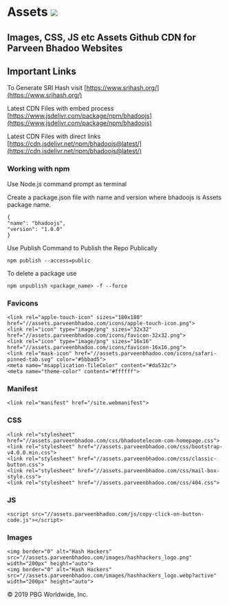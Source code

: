 # Assets [![](https://data.jsdelivr.com/v1/package/npm/bhadoojs/badge)](https://www.jsdelivr.com/package/npm/bhadoojs)

## Images, CSS, JS etc Assets Github CDN for Parveen Bhadoo Websites

## Important Links

To Generate SRI Hash visit [https://www.srihash.org/](https://www.srihash.org/)

Latest CDN Files with embed process [https://www.jsdelivr.com/package/npm/bhadoojs](https://www.jsdelivr.com/package/npm/bhadoojs)

Latest CDN Files with direct links [https://cdn.jsdelivr.net/npm/bhadoojs@latest/](https://cdn.jsdelivr.net/npm/bhadoojs@latest/)

### Working with npm

Use Node.js command prompt as terminal
    
Create a package.json file with name and version where bhadoojs is Assets package name.
    
    {
    "name": "bhadoojs",
    "version": "1.0.0"
    }
    
Use Publish Command to Publish the Repo Publically
    
    npm publish --access=public
    
To delete a package use
    
    npm unpublish <package_name> -f --force

### Favicons

    <link rel="apple-touch-icon" sizes="180x180" href="//assets.parveenbhadoo.com/icons/apple-touch-icon.png">
    <link rel="icon" type="image/png" sizes="32x32" href="//assets.parveenbhadoo.com/icons/favicon-32x32.png">
    <link rel="icon" type="image/png" sizes="16x16" href="//assets.parveenbhadoo.com/icons/favicon-16x16.png">
    <link rel="mask-icon" href="//assets.parveenbhadoo.com/icons/safari-pinned-tab.svg" color="#5bbad5">
    <meta name="msapplication-TileColor" content="#da532c">
    <meta name="theme-color" content="#ffffff">

### Manifest

    <link rel="manifest" href="/site.webmanifest">

### CSS

    <link rel="stylesheet" href="//assets.parveenbhadoo.com/css/bhadootelecom-com-homepage.css">
    <link rel="stylesheet" href="//assets.parveenbhadoo.com/css/bootstrap-v4.0.0.min.css">
    <link rel="stylesheet" href="//assets.parveenbhadoo.com/css/classic-button.css">
    <link rel="stylesheet" href="//assets.parveenbhadoo.com/css/mail-box-style.css">
    <link rel="stylesheet" href="//assets.parveenbhadoo.com/css/404.css">

### JS

    <script src="//assets.parveenbhadoo.com/js/copy-click-on-button-code.js"></script>
    
### Images

    <img border="0" alt="Hash Hackers" src="//assets.parveenbhadoo.com/images/hashhackers_logo.png" width="200px" height="auto">
    <img border="0" alt="Hash Hackers" src="//assets.parveenbhadoo.com/images/hashhackers_logo.webp?active" width="200px" height="auto">

© 2019 PBG Worldwide, Inc.
